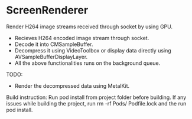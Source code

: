 # ScreenRenderer

Render H264 image streams received through socket by using GPU.

- Recieves H264 encoded image stream through socket.
- Decode it into CMSampleBuffer.
- Decompress it using VideoToolbox or display data directly using AVSampleBufferDisplayLayer.
- All the above functionalities runs on the background queue.

TODO:
- Render the decompressed data using MetalKit.


Build instruction: 
Run pod install from project folder before building. 
If any issues while building the project, run rm -rf Pods/ Podfile.lock and the run pod install.


